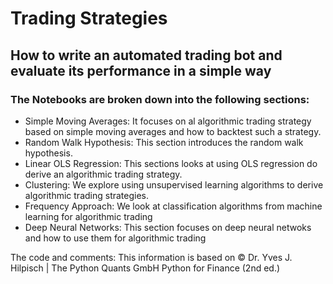 # Trading Strategies

## How to write an automated trading bot and evaluate its performance in a simple way

### The Notebooks are broken down into the following sections:


* Simple Moving Averages: 
    It focuses on al algorithmic trading strategy based on simple moving averages and how to backtest such a strategy. 
* Random Walk Hypothesis: 
    This section introduces the random walk hypothesis. 
* Linear OLS Regression:
    This sections looks at using OLS regression do derive an algorithmic trading strategy. 
* Clustering: 
    We explore using unsupervised learning algorithms to derive algorithmic trading strategies. 
* Frequency Approach:
    We look at classification algorithms from machine learning for algorithmic trading
* Deep Neural Networks: 
    This section focuses on deep neural netwoks and how to use them for algorithmic trading
   
The code and comments:
This information is based on © Dr. Yves J. Hilpisch | The Python Quants GmbH Python for Finance (2nd ed.)
